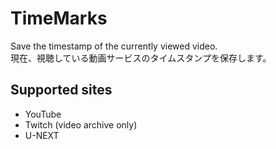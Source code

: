 # TimeMarks

Save the timestamp of the currently viewed video.  
現在、視聴している動画サービスのタイムスタンプを保存します。

## Supported sites
- YouTube 
- Twitch (video archive only)
- U-NEXT
